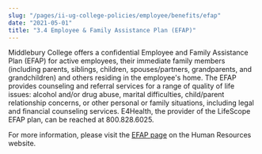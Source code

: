 ```yaml
---
slug: "/pages/ii-ug-college-policies/employee/benefits/efap"
date: "2021-05-01"
title: "3.4 Employee & Family Assistance Plan (EFAP)"
---
```


Middlebury College offers a confidential Employee and Family Assistance Plan (EFAP) for active employees, their immediate family members (including parents, siblings, children, spouses/partners, grandparents, and grandchildren) and others residing in the employee's home. The EFAP provides counseling and referral services for a range of quality of life issues: alcohol and/or drug abuse, marital difficulties, child/parent relationship concerns, or other personal or family situations, including legal and financial counseling services. E4Health, the provider of the LifeScope EFAP plan, can be reached at 800.828.6025.

For more information, please visit the [EFAP page](http://www.middlebury.edu/offices/business/hr/staffandfaculty/benefits/EFAP) on the Human Resources website.
